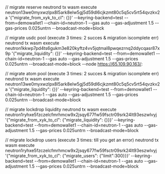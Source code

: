 // migrate reserve
neutrond tx wasm execute neutron13we0myxwzlpx8l5ark8elw5gj5d59dl6cjkzmt80c5q5cv5rt54qvzkv2a '{"migrate_from_xyk_to_cl": {}}' --keyring-backend=test --from=demowallet1 --chain-id=neutron-1 --gas auto --gas-adjustment 1.5 --gas-prices 0.025untrn  --broadcast-mode=block


// migrate usdc pool (execute 3 times: 2 succes & migration iscomplete err)
neutrond tx wasm execute neutron1kkwp7pd4ts6gukm3e820kyftz4vv5jqtmal8pwqezrnq2ddycqasr87x9p '{"migrate_liquidity": {}}' --keyring-backend=test --from=demowallet1 --chain-id=neutron-1 --gas auto --gas-adjustment 1.5 --gas-prices 0.025untrn  --broadcast-mode=block --node https://65.109.90.163/:


// migrate atom pool (execute 3 times: 2 succes & migration iscomplete err)
neutrond tx wasm execute neutron13we0myxwzlpx8l5ark8elw5gj5d59dl6cjkzmt80c5q5cv5rt54qvzkv2a '{"migrate_liquidity": {}}' --keyring-backend=test --from=demowallet1 --chain-id=neutron-1 --gas auto --gas-adjustment 1.5 --gas-prices 0.025untrn  --broadcast-mode=block


// migrate lockdrop liquidity
neutrond tx wasm execute neutron1ryhxe5fzczelcfmrhmcw9x2jsqy677fw59fsctr09srk24lt93eszwlvyj '{"migrate_from_xyk_to_cl": {"migrate_liquidity": {}}}' --keyring-backend=test --from=demowallet1 --chain-id=neutron-1 --gas auto --gas-adjustment 1.5 --gas-prices 0.025untrn  --broadcast-mode=block


// migrate lockdrop users (execute 3 times: till you get an error)
neutrond tx wasm execute neutron1ryhxe5fzczelcfmrhmcw9x2jsqy677fw59fsctr09srk24lt93eszwlvyj '{"migrate_from_xyk_to_cl": {"migrate_users": {"limit":300}}}' --keyring-backend=test --from=demowallet1 --chain-id=neutron-1 --gas auto --gas-adjustment 1.5 --gas-prices 0.025untrn  --broadcast-mode=block
